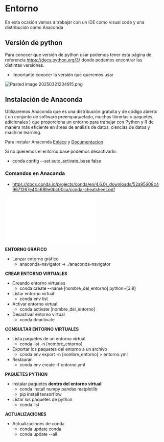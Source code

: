 
# Entorno

En esta ocasión vamos a trabajar con un IDE como visual code y una distribución como Anaconda


## Versión de python 

Para conocer que versión de python usar podemos tener esta página de referencia https://docs.python.org/3/ donde podemos encontrar las distintas versiones.

*  Importante conocer la versión que queremos usar

![Pasted image 20250321234915.png](Pasted%20image%2020250321234915.png)


## Instalación de Anaconda

Utilizaremos Anaconda que es una distribución gratuita y de código abierto ( un conjunto de software preempaquetado, muchas librerías o paquetes adicionales ) que proporciona un entorno para trabajar con Python y R de manera más eficiente en áreas de análisis de datos, ciencias de datos y machine learning.



Para instalar Anaconda [Enlace](https://www.anaconda.com/download/success) y [Documentacion](https://www.anaconda.com/docs/getting-started/anaconda/install#macos-linux-installation:how-do-i-verify-my-installers-integrity)


Si no queremos el entorno base podemos desactivarlo:

* conda config --set auto_activate_base false


### Comandos en Anacanda

* https://docs.conda.io/projects/conda/en/4.6.0/_downloads/52a95608c49671267e40c689e0bc00ca/conda-cheatsheet.pdf


![conda-cheatsheet.pdf](conda-cheatsheet.pdf)



**ENTORNO GRÁFICO**

* Lanzar entorno gráfico
	* anaconda-navigator -> ./anaconda-navigator

**CREAR ENTORNO VIRTUALES**

* Creando entorno virtuales
	* conda create --name [nombre_del_entorno] python=[3.8]
* Listar entorno virtual
	* conda env list
* Activar entorno virtual 
	* conda activate [nombre_del_entorno]
* Desactivar entorno virtual
	* conda deactivate


**CONSULTAR ENTORNO VIRTUALES**

* Lista paquetes de un entorno virtual
	* conda list -n [nombre_entorno]
* Exportar los paquetes del entorno a un archivo
	* conda env export -n [nombre_entorno] > entorno.yml
* Restaurar
	* conda env create -f entorno.yml

**PAQUETES PYTHON**

* instalar paquetes **dentro del entorno virtual**
	* conda install numpy pandas matplotlib
	* pip install tensorflow
* Listar los paquetes de python
	* conda list

**ACTUALIZACIONES**

* Actualizaciónes de conda
	* conda update conda
	* conda update --all

